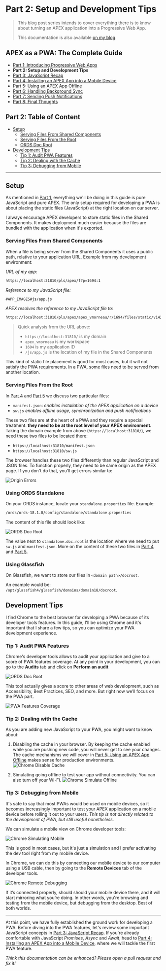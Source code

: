 # Part 2: Setup and Development Tips

> This blog post series intends to cover everything there is to know about turning an APEX application into a Progressive Web App.
>
> This documentation is also available [on my blog](https://vmorneau.me/apex-pwa-part2).

## APEX as a PWA: The Complete Guide

* [Part 1: Introducing Progressive Web Apps](./doc/part1.md)
* **Part 2: Setup and Development Tips**
* [Part 3: JavaScript Recap](./doc/part3.md)
* [Part 4: Installing an APEX App into a Mobile Device](./doc/part4.md)
* [Part 5: Using an APEX App Offline](./doc/part5.md)
* [Part 6: Handling Background Sync](./doc/part6.md)
* [Part 7: Sending Push Notifications](./doc/part7.md)
* [Part 8: Final Thoughts](./doc/part8.md)

## Part 2: Table of Content

* [Setup](#setup)
  * [Serving Files From Shared Components](#serving-files-from-shared-components)
  * [Serving Files From the Root](#serving-files-from-the-root)
  * [ORDS Doc Root](#ords-doc-root)
* [Development Tips](#development-tips)
  * [Tip 1: Audit PWA Features](#tip-1-audit-pwa-features)
  * [Tip 2: Dealing with the Cache](#tip-2-dealing-with-the-cache)
  * [Tip 3: Debugging from Mobile](#tip-3-debugging-from-mobile)

---

## Setup

As mentioned in [Part 1](./part1.md), everything we'll be doing in this guide is pure JavaScript and pure APEX. The only setup required for developing a PWA is about placing the static files (JavaScript) at the right location on our server.

I always encourage APEX developers to store static files in the Shared Components. It makes deployment much easier because the files are bundled with the application when it's exported.

### Serving Files From Shared Components

When a file is being server from the Shared Components it uses a public path, relative to your application URL. Example from my development environment:

_URL of my app:_

```html
https://localhost:31810/pls/apex/f?p=1694:1
```

_Reference to my JavaScript file:_

```html
#APP_IMAGES#js/app.js
```

_APEX resolves the reference to my JavaScript file to:_

```html
https://localhost:31810/pls/apex/apex_vmorneau/r/1694/files/static/v1426/js/app.js
```

> Quick analysis from the URL above:
>
> * `https://localhost:31810/` is my domain
> * `apex_vmorneau` is my workspace
> * `1694` is my application ID
> * `/js/app.js` is the location of my file in the Shared Components

This kind of static file placement is good for most cases, but it will not satisfy the PWA requirements. In a PWA, some files need to be served from another location.

### Serving Files From the Root

In [Part 4](./part4.md) and [Part 5](./part5.md) we discuss two particular files:

* `manifest.json`: _enables installation of the APEX application on a device_
* `sw.js` _enables offline usage, synchronization and push notifications_

These two files are at the heart of a PWA and they require a special treatment: **they need to be at the root level of your APEX environment.** Taking the domain example from above (`https://localhost:31810/`), we need these two files to be located there:

* `https://localhost:31810/manifest.json`
* `https://localhost:31810/sw.js`

The browser handles these two files differently than regular JavaScript and JSON files. To function properly, they need to be same origin as the APEX page. If you don't do that, you'll get errors similar to:

![Origin Errors](./part2-origin.png)

### Using ORDS Standalone

On your ORDS instance, locate your `standalone.properties` file. Example:

```bash
/ords/ords-18.1.0/config/standalone/standalone.properties
```

The content of this file should look like:

![ORDS Doc Root](./part2-doc-root.png)

The value next to `standalone.doc.root` is the location where we need to put `sw.js` and `manifest.json`. More on the content of these two files in [Part 4](./part4.md) and [Part 5](./part5.md).

### Using Glassfish

On Glassfish, we want to store our files in `<domain path>/docroot`.

An example would be: `/opt/glassfish4/glassfish/domains/domain18/docroot`.

## Development Tips

I find Chrome to the best browser for developing a PWA because of its developer tools features. In this guide, I'll be using Chrome and it's important that I share a few tips, so you can optimize your PWA development experience.

### Tip 1: Audit PWA Features

Chrome's developer tools allows to audit your application and give to a score of PWA features coverage. At any point in your development, you can go to the **Audits** tab and click on **Perform an audit**

![ORDS Doc Root](./part2-tip1-audit.png)

This tool actually gives a score to other areas of web development, such as Accessibility, Best Practices, SEO, and more. But right now we’ll focus on the PWA part.

![PWA Features Coverage](./part2-tip1-coverage.png)

### Tip 2: Dealing with the Cache

As you are adding new JavaScript to your PWA, you might want to know about:

1. Disabling the cache in your browser. By keeping the cache enabled while you are pushing new code, you will never get to see your changes. The cache mechanisms we will cover in [Part 5: Using an APEX App Offline](./doc/part5.md) makes sense for production environments.
  ![Chrome Disable Cache](./part2-tip2-cache.png)

2. Simulating going offline to test your app without connectivity. You can also turn off your Wi-Fi.
  ![Chrome Simulate Offline](./part2-tip2-offline.png)

### Tip 3: Debugging from Mobile

It's safe to say that most PWAs would be used on mobile devices, so it becomes increasingly important to test your APEX application on a mobile device before rolling it out to your users. _This tip is not directly related to the development of PWA, but still useful nonetheless._

We can simulate a mobile view on Chrome developer tools:

![Chrome Simulating Mobile](./part2-tip2-simulate.png)

This is good in most cases, but it's just a simulation and I prefer activating the dev tool right from my mobile device.

In Chrome, we can do this by connecting our mobile device to our computer using a USB cable, then by going to the **Remote Devices** tab of the developer tools.

![Chrome Remote Debugging](./part2-tip2-remote.png)

If it’s connected properly, should should your mobile device there, and it will start mirroring what you’re doing. In other words, you're browsing and testing from the mobile device, but debugging from the desktop. Best of both worlds.

---

At this point, we have fully established the ground work for developing a PWA. Before diving into the PWA features, let's review some important JavaScript concepts in [Part 3: JavaScript Recap](./doc/part3.md). If you're already comfortable with JavaScript _Promises_, _Async_ and _Await_, head to [Part 4: Installing an APEX App into a Mobile Device](./doc/part4.md), where we will tackle the first PWA feature.

_Think this documentation can be enhanced? Please open a pull request and fix it!_
